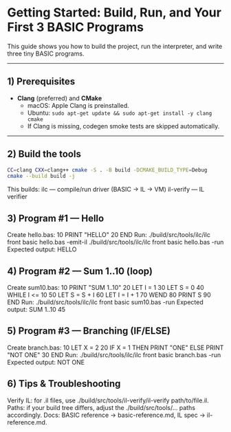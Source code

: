 <!--
SPDX-License-Identifier: MIT
File: docs/getting-started.md
Purpose: Build and run guide for first BASIC programs.
-->

# Getting Started: Build, Run, and Your First 3 BASIC Programs

This guide shows you how to build the project, run the interpreter, and write three tiny BASIC programs.

---

## 1) Prerequisites

- **Clang** (preferred) and **CMake**
  - macOS: Apple Clang is preinstalled.
  - Ubuntu: `sudo apt-get update && sudo apt-get install -y clang cmake`
  - If Clang is missing, codegen smoke tests are skipped automatically.

---

## 2) Build the tools

```bash
CC=clang CXX=clang++ cmake -S . -B build -DCMAKE_BUILD_TYPE=Debug
cmake --build build -j
```

This builds:
ilc — compile/run driver (BASIC → IL → VM)
il-verify — IL verifier

## 3) Program #1 — Hello

Create hello.bas:
10 PRINT "HELLO"
20 END
Run:
./build/src/tools/ilc/ilc front basic hello.bas -emit-il
./build/src/tools/ilc/ilc front basic hello.bas -run
Expected output:
HELLO

## 4) Program #2 — Sum 1..10 (loop)

Create sum10.bas:
10 PRINT "SUM 1..10"
20 LET I = 1
30 LET S = 0
40 WHILE I <= 10
50 LET S = S + I
60 LET I = I + 1
70 WEND
80 PRINT S
90 END
Run:
./build/src/tools/ilc/ilc front basic sum10.bas -run
Expected output:
SUM 1..10
45

## 5) Program #3 — Branching (IF/ELSE)

Create branch.bas:
10 LET X = 2
20 IF X = 1 THEN PRINT "ONE" ELSE PRINT "NOT ONE"
30 END
Run:
./build/src/tools/ilc/ilc front basic branch.bas -run
Expected output:
NOT ONE

## 6) Tips & Troubleshooting

Verify IL: for .il files, use ./build/src/tools/il-verify/il-verify path/to/file.il.
Paths: if your build tree differs, adjust the ./build/src/tools/... paths accordingly.
Docs: BASIC reference → basic-reference.md, IL spec → il-reference.md.

